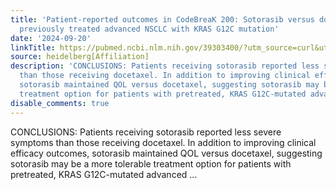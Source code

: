 ```yaml
---
title: 'Patient-reported outcomes in CodeBreaK 200: Sotorasib versus docetaxel for
  previously treated advanced NSCLC with KRAS G12C mutation'
date: '2024-09-20'
linkTitle: https://pubmed.ncbi.nlm.nih.gov/39303400/?utm_source=curl&utm_medium=rss&utm_campaign=pubmed-2&utm_content=1FakS-2QOkCT8HsMOQP1bCRQ4YzyumYOmxmF0moLsQ3dFB1E9V&fc=20220326224207&ff=20240921200343&v=2.18.0.post9+e462414
source: heidelberg[Affiliation]
description: 'CONCLUSIONS: Patients receiving sotorasib reported less severe symptoms
  than those receiving docetaxel. In addition to improving clinical efficacy outcomes,
  sotorasib maintained QOL versus docetaxel, suggesting sotorasib may be a more tolerable
  treatment option for patients with pretreated, KRAS G12C-mutated advanced ...'
disable_comments: true
---
```

CONCLUSIONS: Patients receiving sotorasib reported less severe symptoms than those receiving docetaxel. In addition to improving clinical efficacy outcomes, sotorasib maintained QOL versus docetaxel, suggesting sotorasib may be a more tolerable treatment option for patients with pretreated, KRAS G12C-mutated advanced ...